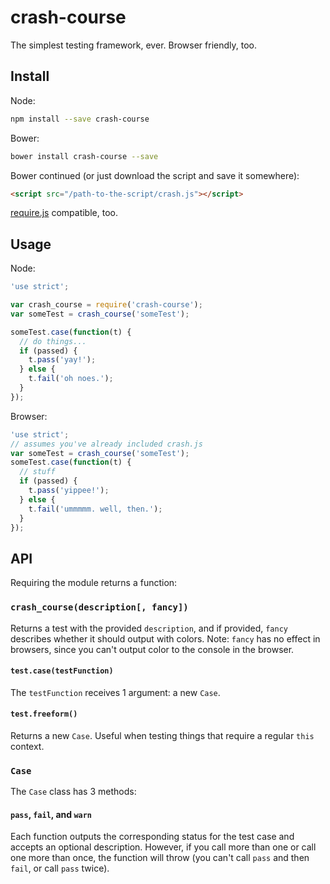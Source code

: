 # crash-course
The simplest testing framework, ever. Browser friendly, too.

## Install
Node:
```bash
npm install --save crash-course
```

Bower:
```bash
bower install crash-course --save
```
Bower continued (or just download the script and save it somewhere):
```html
<script src="/path-to-the-script/crash.js"></script>
```

[require.js](http://requirejs.org/) compatible, too.

## Usage
Node:
```js
'use strict';

var crash_course = require('crash-course');
var someTest = crash_course('someTest');

someTest.case(function(t) {
  // do things...
  if (passed) {
    t.pass('yay!');
  } else {
    t.fail('oh noes.');
  }
});
```

Browser:
```js
'use strict';
// assumes you've already included crash.js
var someTest = crash_course('someTest');
someTest.case(function(t) {
  // stuff
  if (passed) {
    t.pass('yippee!');
  } else {
    t.fail('ummmmm. well, then.');
  }
});
```

## API
Requiring the module returns a function:

### `crash_course(description[, fancy])`
Returns a test with the provided `description`, and if provided, `fancy` describes whether it should output with colors. Note: `fancy` has no effect in browsers, since you can't output color to the console in the browser.

#### `test.case(testFunction)`
The `testFunction` receives 1 argument: a new `Case`.

#### `test.freeform()`
Returns a new `Case`. Useful when testing things that require a regular `this` context.

### `Case`
The `Case` class has 3 methods:
#### `pass`, `fail`, and `warn`
Each function outputs the corresponding status for the test case and accepts an optional description.
However, if you call more than one or call one more than once, the function will throw (you can't call `pass` and then `fail`, or call `pass` twice).
